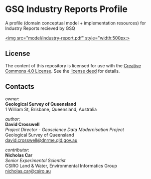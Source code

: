 # GSQ Industry Reports Profile
A profile (domain conceptual model +  implementation resources) for Industry Reports recieved by GSQ

<a href="model/industry-report.pdf"><img src="model/industry-report.pdf" style="width:500px;></a>

## License
The content of this repository is licensed for use with the [Creative Commons 4.0 License](https://creativecommons.org/licenses/by/4.0/). See the [license deed](LICENSE) for details.


## Contacts
*owner*:  
**Geological Survey of Queensland**  
1 William St, Brisbane, Queensland, Australia  

*author*:  
**David Crosswell**  
*Project Director - Geoscience Data Modernisation Project*  
Geological Survey of Queensland  
<david.crosswell@dnrme.qld.gov.au>

*contributor*:  
**Nicholas Car**  
*Senior Experimental Scientist*  
CSIRO Land & Water, Environmental Informatics Group  
<nicholas.car@csiro.au>
